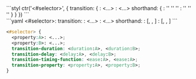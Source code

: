 <div data-size="220" data-examples="stylus" class="syntax"></div>
```styl
ctr('<#selector>', {
  transition: {
    <property:A>: <...>
    <property:B>: <...>
    shorthand: {
      <property:A>: '<duration:A>' '<delay:A>' '<ease:A>'
      <property:B>: '<duration:B>' '<delay:B>' '<ease:B>'
    }
  }
})
```

<div data-size="220" data-examples="yaml" class="syntax"></div>
```yaml
<#selector>:
  transition:
    <property:A>: <...>
    <property:B>: <...>
    shorthand:
      <property:A>: [<duration:A>, <delay:A>, <ease:A>]
      <property:B>: [<duration:B>, <delay:B>, <ease:B>]
```


```css
<#selector> {
  <property:A>: <...>;
  <property:B>: <...>;
  transition-duration: <duration:A>, <duration:B>;
  transition-delay: <delay:A>, <delay:B>;
  transition-timing-function: <ease:A>, <ease:A>; 
  transition-property: <property:A>, <property:B>;
}
```
<div class="cf"></div>





